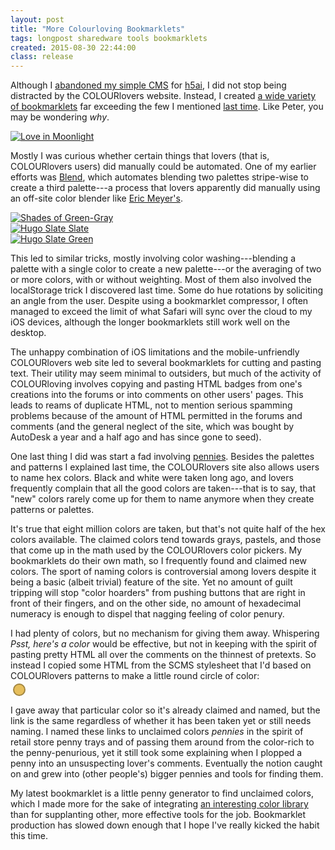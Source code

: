 ```yaml
---
layout: post
title: "More Colourloving Bookmarklets"
tags: longpost sharedware tools bookmarklets
created: 2015-08-30 22:44:00
class: release
---
```

Although I [abandoned my simple CMS](/blog/2015/03/26/scms/) for [h5ai](https://larsjung.de/h5ai/), I did not stop being distracted by the COLOURlovers website.  Instead, I created [a wide variety of bookmarklets](/tools/colourlets/#install) far exceeding the few I mentioned [last time](/blog/2015/04/22/colourloving/).  Like Peter, you may be wondering *why*.

[![Love in Moonlight](http://www.colourlovers.com/wallPaper/450x30/pw/3794033/s.png?o=0)](http://www.colourlovers.com/palette/3794033/Love_in_Moonlight)

Mostly I was curious whether certain things that lovers (that is, COLOURlovers users) did manually could be automated.  One of my earlier efforts was [Blend](/tools/colourlets/#blend), which automates blending two palettes stripe-wise to create a third palette---a process that lovers apparently did manually using an off-site color blender like [Eric Meyer's](http://meyerweb.com/eric/tools/color-blend/#:::hex).

[![Shades of Green-Gray](http://www.colourlovers.com/wallPaper/450x30/pw/3729471/s.png?o=0)](http://www.colourlovers.com/palette/3729471/Shades_of_Green-Gray)    
[![Hugo Slate Slate](http://www.colourlovers.com/wallPaper/450x30/pw/3730665/s.png?o=0)](http://www.colourlovers.com/palette/3730665/Hugo_Slate_Slate)    
[![Hugo Slate Green](http://www.colourlovers.com/wallPaper/450x30/pw/3753244/s.png?o=0)](http://www.colourlovers.com/palette/3753244/Hugo_Slate_Green)

This led to similar tricks, mostly involving color washing---blending a palette with a single color to create a new palette---or the averaging of two or more colors, with or without weighting.  Most of them also involved the localStorage trick I discovered last time.  Some do hue rotations by soliciting an angle from the user.  Despite using a bookmarklet compressor, I often managed to exceed the limit of what Safari will sync over the cloud to my iOS devices, although the longer bookmarklets still work well on the desktop.

The unhappy combination of iOS limitations and the mobile-unfriendly COLOURlovers web site led to several bookmarklets for cutting and pasting text.  Their utility may seem minimal to outsiders, but much of the activity of COLOURloving involves copying and pasting HTML badges from one's creations into the forums or into comments on other users' pages.  This leads to reams of duplicate HTML, not to mention serious spamming problems because of the amount of HTML permitted in the forums and comments (and the general neglect of the site, which was bought by AutoDesk a year and a half ago and has since gone to seed).

One last thing I did was start a fad involving [pennies](/tools/colourlets/#penny).  Besides the palettes and patterns I explained last time, the COLOURlovers site also allows users to name hex colors.  Black and white were taken long ago, and lovers frequently complain that all the good colors are taken---that is to say, that "new" colors rarely come up for them to name anymore when they create patterns or palettes.

It's true that eight million colors are taken, but that's not quite half of the hex colors available.  The claimed colors tend towards grays, pastels, and those that come up in the math used by the COLOURlovers color pickers.  My bookmarklets do their own math, so I frequently found and claimed new colors.  The sport of naming colors is controversial among lovers despite it being a basic (albeit trivial) feature of the site.  Yet no amount of guilt tripping will stop "color hoarders" from pushing buttons that are right in front of their fingers, and on the other side, no amount of hexadecimal numeracy is enough to dispel that nagging feeling of color penury.

I had plenty of colors, but no mechanism for giving them away.  Whispering *Psst, here's a color* would be effective, but not in keeping with the spirit of pasting pretty HTML all over the comments on the thinnest of pretexts.  So instead I copied some HTML from the SCMS stylesheet that I'd based on COLOURlovers patterns to make a little round circle of color:

<div style="margin:-10px 0 10px 0;"><a title="color penny for #e6be5b" href="http://www.colourlovers.com/color/e6be5b"><span class="color" style="display:block;width:16px;height:16px;margin:4px;border-radius:50%;border:2px solid rgba(0,0,0,0.3);background-color:#e6be5b;"></span></a></div>

I gave away that particular color so it's already claimed and named, but the link is the same regardless of whether it has been taken yet or still needs naming.  I named these links to unclaimed colors *pennies* in the spirit of retail store penny trays and of passing them around from the color-rich to the penny-penurious, yet it still took some explaining when I plopped a penny into an unsuspecting lover's comments.  Eventually the notion caught on and grew into (other people's) bigger pennies and tools for finding them.

My latest bookmarklet is a little penny generator to find unclaimed colors, which I made more for the sake of integrating [an interesting color library](http://llllll.li/randomColor/) than for supplanting other, more effective tools <!-- http://forumbgz.ru/user/upload/file35846.d8ebe51ecb0a9c7cafbb.png --> for the job.  Bookmarklet production has slowed down enough that I hope I've really kicked the habit this time.
